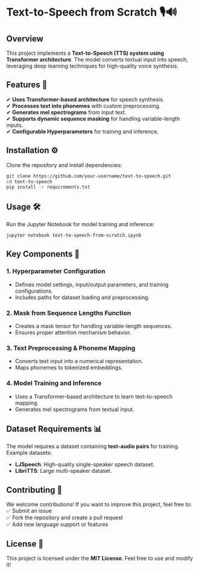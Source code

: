 # **Text-to-Speech from Scratch** 🎙️🔊  

## **Overview**  
This project implements a **Text-to-Speech (TTS) system using Transformer architecture**. The model converts textual input into speech, leveraging deep learning techniques for high-quality voice synthesis.

## **Features** 🚀  
✔ **Uses Transformer-based architecture** for speech synthesis.  
✔ **Processes text into phonemes** with custom preprocessing.  
✔ **Generates mel spectrograms** from input text.  
✔ **Supports dynamic sequence masking** for handling variable-length inputs.  
✔ **Configurable Hyperparameters** for training and inference.

## **Installation** ⚙️  
Clone the repository and install dependencies:  
```bash
git clone https://github.com/your-username/text-to-speech.git
cd text-to-speech
pip install -r requirements.txt
```

## **Usage** 🛠️  
Run the Jupyter Notebook for model training and inference:  
```bash
jupyter notebook text-to-speech-from-scratch.ipynb
```

## **Key Components** 📌  
### **1. Hyperparameter Configuration**  
- Defines model settings, input/output parameters, and training configurations.  
- Includes paths for dataset loading and preprocessing.  

### **2. Mask from Sequence Lengths Function**  
- Creates a mask tensor for handling variable-length sequences.  
- Ensures proper attention mechanism behavior.  

### **3. Text Preprocessing & Phoneme Mapping**  
- Converts text input into a numerical representation.  
- Maps phonemes to tokenized embeddings.  

### **4. Model Training and Inference**  
- Uses a Transformer-based architecture to learn text-to-speech mapping.  
- Generates mel spectrograms from textual input.  

## **Dataset Requirements** 📊  
The model requires a dataset containing **text-audio pairs** for training. Example datasets:  
- **LJSpeech**: High-quality single-speaker speech dataset.  
- **LibriTTS**: Large multi-speaker dataset.  

## **Contributing** 🤝  
We welcome contributions! If you want to improve this project, feel free to:  
✅ Submit an issue  
✅ Fork the repository and create a pull request  
✅ Add new language support or features  

## **License** 📜  
This project is licensed under the **MIT License**. Feel free to use and modify it!  
